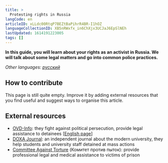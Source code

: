 ```yaml
---
title: >
  Protesting rights in Russia
langCode: en
articleID: xLLdc00RtqP7BEZtBaPihrR4BR-I1hOZ
languageCollectionID: XB5nRWxfx_in6ChXjx3UCJaJ6EpSlNEh
lastUpdated: 1614191223005
tags: []
---
```


**In this guide, you will learn about your rights as an activist in Russia. We will talk about some legal matters and go into common police practices.**

_Other languages:_ [_русский_](/ru/rights/russia)

## **How to contribute**

This page is still quite empty. Improve it by adding external resources that you find useful and suggest ways to organise this article.

## External resources

-   [OVD-Info](https://ovdinfo.org): they fight against political persecution, provide legal assistance to detainees \[[English page](https://donate.ovdinfo.org/en#)\]
-   [DOXA Journal](https://doxajournal.ru): an independent journal about the modern university, they help students and university staff detained at mass actions
-   [Committee Against Torture](https://pytkam.net/en/) (Комитет против пыток): provide professional legal and medical assistance to victims of prison